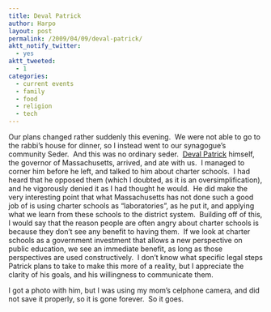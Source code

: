 ```yaml
---
title: Deval Patrick
author: Harpo
layout: post
permalink: /2009/04/09/deval-patrick/
aktt_notify_twitter:
  - yes
aktt_tweeted:
  - 1
categories:
  - current events
  - family
  - food
  - religion
  - tech
---
```

Our plans changed rather suddenly this evening.  We were not able to go to the rabbi&#8217;s house for dinner, so I instead went to our synagogue&#8217;s community Seder.  And this was no ordinary seder.  <a href="http://en.wikipedia.org/wiki/Deval_Patrick" target="_blank">Deval Patrick</a> himself, the governor of Massachusetts, arrived, and ate with us.  I managed to corner him before he left, and talked to him about charter schools.  I had heard that he opposed them (which I doubted, as it is an oversimplification), and he vigorously denied it as I had thought he would.  He did make the very interesting point that what Massachusetts has not done such a good job of is using charter schools as &#8220;laboratories&#8221;, as he put it, and applying what we learn from these schools to the district system.  Building off of this, I would say that the reason people are often angry about charter schools is because they don&#8217;t see any benefit to having them.  If we look at charter schools as a government investment that allows a new perspective on public education, we see an immediate benefit, as long as those perspectives are used constructively.  I don&#8217;t know what specific legal steps Patrick plans to take to make this more of a reality, but I appreciate the clarity of his goals, and his willingness to communicate them.

I got a photo with him, but I was using my mom&#8217;s celphone camera, and did not save it properly, so it is gone forever.  So it goes.